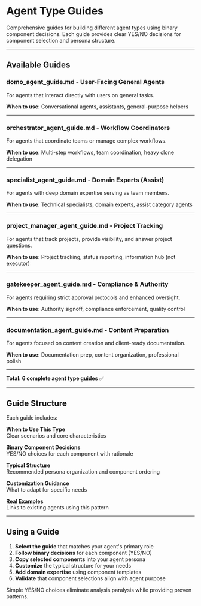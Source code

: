 # Agent Type Guides

Comprehensive guides for building different agent types using binary component decisions. Each guide provides clear YES/NO decisions for component selection and persona structure.

---

## Available Guides

### **domo_agent_guide.md** - User-Facing General Agents
For agents that interact directly with users on general tasks.

**When to use**: Conversational agents, assistants, general-purpose helpers

---

### **orchestrator_agent_guide.md** - Workflow Coordinators
For agents that coordinate teams or manage complex workflows.

**When to use**: Multi-step workflows, team coordination, heavy clone delegation

---

### **specialist_agent_guide.md** - Domain Experts (Assist)
For agents with deep domain expertise serving as team members.

**When to use**: Technical specialists, domain experts, assist category agents

---

### **project_manager_agent_guide.md** - Project Tracking
For agents that track projects, provide visibility, and answer project questions.

**When to use**: Project tracking, status reporting, information hub (not executor)

---

### **gatekeeper_agent_guide.md** - Compliance & Authority
For agents requiring strict approval protocols and enhanced oversight.

**When to use**: Authority signoff, compliance enforcement, quality control

---

### **documentation_agent_guide.md** - Content Preparation
For agents focused on content creation and client-ready documentation.

**When to use**: Documentation prep, content organization, professional polish

---

**Total: 6 complete agent type guides** ✅

---

## Guide Structure

Each guide includes:

**When to Use This Type**  
Clear scenarios and core characteristics

**Binary Component Decisions**  
YES/NO choices for each component with rationale

**Typical Structure**  
Recommended persona organization and component ordering

**Customization Guidance**  
What to adapt for specific needs

**Real Examples**  
Links to existing agents using this pattern

---

## Using a Guide

1. **Select the guide** that matches your agent's primary role
2. **Follow binary decisions** for each component (YES/NO)
3. **Copy selected components** into your agent persona
4. **Customize** the typical structure for your needs
5. **Add domain expertise** using component templates
6. **Validate** that component selections align with agent purpose

Simple YES/NO choices eliminate analysis paralysis while providing proven patterns.
